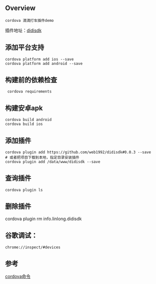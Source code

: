 Overview
---
	cordova 滴滴打车插件demo

插件地址：[didisdk](https://github.com/web1992/didisdk)

添加平台支持
---
    cordova platform add ios --save
    cordova platform add android --save

构建前的依赖检查
---
     cordova requirements


构建安卓apk
---
    cordova build android
    cordova build ios

添加插件
---
    cordova plugin add https://github.com/web1992/didisdk#0.0.3 --save
    # 或者把项目下载到本地，指定目录安装插件
    cordova plugin add /data/www/didisdk --save
	
查询插件
---
    cordova plugin ls

删除插件
----
   cordova plugin rm info.linlong.didisdk

谷歌调试：
---
    chrome://inspect/#devices

参考
---
[cordova命令](http://www.hangge.com/blog/cache/detail_1158.html)
